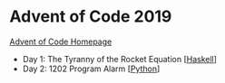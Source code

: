 # Advent of Code 2019

[Advent of Code Homepage](https://adventofcode.com/)

- Day 1: The Tyranny of the Rocket Equation [[Haskell](Day01.hs)]
- Day 2: 1202 Program Alarm [[Python](day02.py)]
